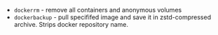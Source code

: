 - `dockerrm` - remove all containers and anonymous volumes
- `dockerbackup` - pull specififed image and save it in zstd-compressed archive.
  Strips docker repository name.